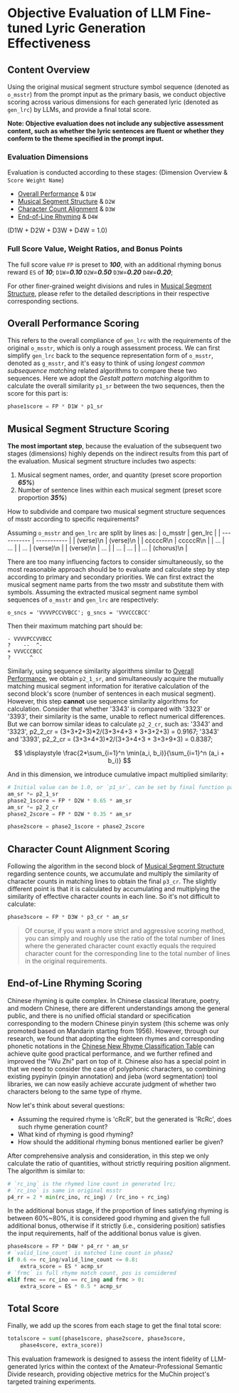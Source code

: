 # Objective Evaluation of LLM Fine-tuned Lyric Generation Effectiveness

## Content Overview
Using the original musical segment structure symbol sequence (denoted as `o_msstr`) from the prompt input as the primary basis, we conduct objective scoring across various dimensions for each generated lyric (denoted as `gen_lrc`) by LLMs, and provide a final total score.

**Note: Objective evaluation does not include any subjective assessment content, such as whether the lyric sentences are fluent or whether they conform to the theme specified in the prompt input.**

### Evaluation Dimensions
Evaluation is conducted according to these stages: (Dimension Overview & `Score Weight Name`)
 - [Overall Performance](#overall-performance-scoring) & `D1W`
 - [Musical Segment Structure](#musical-segment-structure-scoring) & `D2W`
 - [Character Count Alignment](#character-count-alignment-scoring) & `D3W`
 - [End-of-Line Rhyming](#end-of-line-rhyming-scoring) & `D4W`

(D1W + D2W + D3W + D4W = 1.0)

### Full Score Value, Weight Ratios, and Bonus Points
The full score value `FP` is preset to ***100***, with an additional rhyming bonus reward `ES` of ***10***;
`D1W`=***0.10*** `D2W`=***0.50*** `D3W`=***0.20*** `D4W`=***0.20***;

For other finer-grained weight divisions and rules in [Musical Segment Structure](#musical-segment-structure-scoring), please refer to the detailed descriptions in their respective corresponding sections.

## Overall Performance Scoring
This refers to the overall compliance of `gen_lrc` with the requirements of the original `o_msstr`, which is only a rough assessment process.
We can first simplify `gen_lrc` back to the sequence representation form of `o_msstr`, denoted as `g_msstr`, and it's easy to think of using *longest common subsequence matching* related algorithms to compare these two sequences.
Here we adopt the *Gestalt pattern matching* algorithm to calculate the overall similarity `p1_sr` between the two sequences, then the score for this part is:
```python
phase1score = FP * D1W * p1_sr
```

## Musical Segment Structure Scoring
**The most important step**, because the evaluation of the subsequent two stages (dimensions) highly depends on the indirect results from this part of the evaluation.
Musical segment structure includes two aspects:
 1. Musical segment names, order, and quantity (preset score proportion ***65%***)
 2. Number of sentence lines within each musical segment (preset score proportion ***35%***)

How to subdivide and compare two musical segment structure sequences of msstr according to specific requirements?

Assuming `o_msstr` and `gen_lrc` are split by lines as:
| o_msstr     | gen_lrc     |
| ----------- | ----------- |
| (verse)\n   | (verse)\n   |
| cccccR\n    | cccccR\n    |
| ...         | ...         |
| ...         | (verse)\n   |
| (verse)\n   | ...         |
| ...         | ...         |
| ...         | (chorus)\n  |

There are too many influencing factors to consider simultaneously, so the most reasonable approach should be to evaluate and calculate step by step according to primary and secondary priorities. We can first extract the musical segment name parts from the two msstr and substitute them with symbols. Assuming the extracted musical segment name symbol sequences of `o_msstr` and `gen_lrc` are respectively:
```
o_sncs = 'VVVVPCCVVBCC'; g_sncs = 'VVVCCCBCC'
```
Then their maximum matching part should be:
```
- VVVVPCCVVBCC
?    --  ^-
+ VVVCCCBCC
?      ^
```
Similarly, using sequence similarity algorithms similar to [Overall Performance](#overall-performance-scoring), we obtain `p2_1_sr`, and simultaneously acquire the mutually matching musical segment information for iterative calculation of the second block's score (number of sentences in each musical segment).
However, this step **cannot** use sequence similarity algorithms for calculation. Consider that whether '3343' is compared with '3323' or '3393', their similarity is the same, unable to reflect numerical differences. But we can borrow similar ideas to calculate `p2_2_cr`, such as:
'3343' and '3323', p2_2_cr = (3+3+2+3)*2/(3+3+4+3 + 3+3+2+3) = 0.9167;
'3343' and '3393', p2_2_cr = (3+3+4+3)*2/(3+3+4+3 + 3+3+9+3) = 0.8387;

$$
\displaystyle
\frac{2*\sum_{i=1}^n \min(a_i, b_i)}{\sum_{i=1}^n (a_i + b_i)}
$$

And in this dimension, we introduce cumulative impact multiplied similarity:
```python
# Initial value can be 1.0, or `p1_sr`, can be set by final function parameters
am_sr *= p2_1_sr
phase2_1score = FP * D2W * 0.65 * am_sr
am_sr *= p2_2_cr
phase2_2score = FP * D2W * 0.35 * am_sr

phase2score = phase2_1score + phase2_2score
```

## Character Count Alignment Scoring
Following the algorithm in the second block of [Musical Segment Structure](#musical-segment-structure-scoring) regarding sentence counts, we accumulate and multiply the similarity of character counts in matching lines to obtain the final `p3_cr`. The slightly different point is that it is calculated by accumulating and multiplying the similarity of effective character counts in each line.
So it's not difficult to calculate:
```python
phase3score = FP * D3W * p3_cr * am_sr
```
> Of course, if you want a more strict and aggressive scoring method, you can simply and roughly use the ratio of the total number of lines where the generated character count exactly equals the required character count for the corresponding line to the total number of lines in the original requirements.

## End-of-Line Rhyming Scoring
Chinese rhyming is quite complex. In Chinese classical literature, poetry, and modern Chinese, there are different understandings among the general public, and there is no unified official standard or specification corresponding to the modern Chinese pinyin system (this scheme was only promoted based on Mandarin starting from 1956). However, through our research, we found that adopting the eighteen rhymes and corresponding phonetic notations in the [Chinese New Rhyme Classification Table](https://baike.baidu.com/item/%E6%8A%BC%E9%9F%B5/192771#6) can achieve quite good practical performance, and we further refined and improved the "Wu Zhi" part on top of it.
Chinese also has a special point in that we need to consider the case of polyphonic characters, so combining existing pypinyin (pinyin annotation) and jieba (word segmentation) tool libraries, we can now easily achieve accurate judgment of whether two characters belong to the same type of rhyme.

Now let's think about several questions:
 - Assuming the required rhyme is 'cRcR', but the generated is 'RcRc', does such rhyme generation count?
 - What kind of rhyming is good rhyming?
 - How should the additional rhyming bonus mentioned earlier be given?

After comprehensive analysis and consideration, in this step we only calculate the ratio of quantities, without strictly requiring position alignment. The algorithm is similar to:
```python
# `rc_ing` is the rhymed line count in generated lrc;
# `rc_ino` is same in original msstr
p4_rr = 2 * min(rc_ino, rc_ing) / (rc_ino + rc_ing)
```

In the additional bonus stage, if the proportion of lines satisfying rhyming is between 60%~80%, it is considered good rhyming and given the full additional bonus, otherwise if it strictly (i.e., considering position) satisfies the input requirements, half of the additional bonus value is given.

```python
phase4score = FP * D4W * p4_rr * am_sr
# `valid_line_count` is matched line count in phase2
if 0.6 <= rc_ing/valid_line_count <= 0.8:
    extra_score = ES * acmp_sr
# `frmc` is full rhyme match count, pos is considered
elif frmc == rc_ino == rc_ing and frmc > 0:
    extra_score = ES * 0.5 * acmp_sr
```

## Total Score
Finally, we add up the scores from each stage to get the final total score:
```python
totalscore = sum((phase1score, phase2score, phase3score, 
    phase4score, extra_score))
```

This evaluation framework is designed to assess the intent fidelity of LLM-generated lyrics within the context of the Amateur-Professional Semantic Divide research, providing objective metrics for the MuChin project's targeted training experiments.
